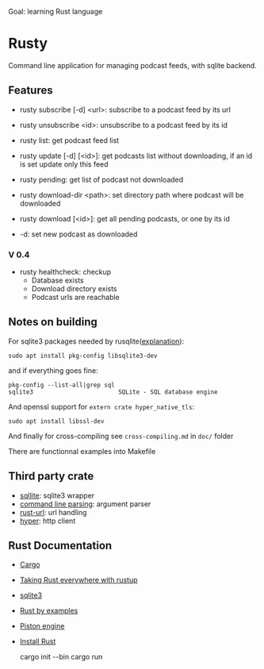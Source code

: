 Goal: learning Rust language

# Rusty

Command line application for managing podcast feeds, with sqlite backend. 

## Features

- rusty subscribe \[-d\] \<url\>: subscribe to a podcast feed by its url 
- rusty unsubscribe \<id\>: unsubscribe to a podcast feed by its id
- rusty list: get podcast feed list
- rusty update \[-d\] \[\<id\>\]: get podcasts list without downloading, if an id is set update only this feed
- rusty pending: get list of podcast not downloaded
- rusty download-dir \<path\>: set directory path where podcast will be downloaded
- rusty download \[\<id\>\]: get all pending podcasts, or one by its id 

- -d: set new podcast as downloaded

### V 0.4

- rusty healthcheck: checkup
  - Database exists
  - Download directory exists
  - Podcast urls are reachable

## Notes on building

For sqlite3 packages needed by rusqlite([explanation](https://github.com/jgallagher/rusqlite#notes-on-building-rusqlite-and-libsqlite3-sys)):

    sudo apt install pkg-config libsqlite3-dev

and if everything goes fine:

    pkg-config --list-all|grep sql 
    sqlite3                        SQLite - SQL database engine

And openssl support for `extern crate hyper_native_tls`:

    sudo apt install libssl-dev

And finally for cross-compiling see `cross-compiling.md` in `doc/` folder

There are functionnal examples into Makefile 

## Third party crate

- [sqllite](https://github.com/dckc/rust-sqlite3): sqlite3 wrapper
- [command line parsing](https://github.com/kbknapp/clap-rs): argument parser
- [rust-url](https://github.com/servo/rust-url): url handling
- [hyper](https://hyper.rs/hyper/v0.10.9/hyper/): http client

## Rust Documentation

- [Cargo](http://doc.crates.io/guide.html)
- [Taking Rust everywhere with rustup](https://blog.rust-lang.org/2016/05/13/rustup.html)
- [sqlite3](http://www.madmode.com/rust-sqlite3/sqlite3/index.html)
- [Rust by examples](http://rustbyexample.com/index.html)
- [Piston engine](https://github.com/PistonDevelopers/Piston-Tutorials/tree/master/getting-started)
- [Install Rust](https://www.rust-lang.org/fr/install.html)

    cargo init --bin
    cargo run

